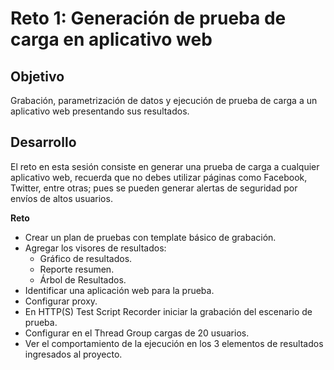 # Reto 1: Generación de prueba de carga en aplicativo web

## Objetivo

Grabación, parametrización de datos y ejecución de prueba de carga a un aplicativo web presentando sus resultados.

## Desarrollo

El reto en esta sesión consiste en generar una prueba de carga a cualquier aplicativo web, recuerda que no debes utilizar páginas como Facebook, Twitter, entre otras; pues se pueden generar alertas de seguridad por envíos de altos usuarios.


**Reto**

- Crear un plan de pruebas con template básico de grabación.
- Agregar los visores de resultados:
  * Gráfico de resultados.
  * Reporte resumen.
  * Árbol de Resultados.
- Identificar una aplicación web para la prueba.
- Configurar proxy.
- En HTTP(S) Test Script Recorder iniciar la grabación del escenario de prueba.
- Configurar en el Thread Group cargas de 20 usuarios.
- Ver el comportamiento de la ejecución en los 3 elementos de resultados ingresados al proyecto.
